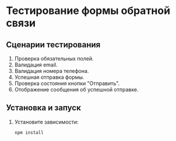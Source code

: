    # Тестирование формы обратной связи

   ## Сценарии тестирования
   1. Проверка обязательных полей.
   2. Валидация email.
   3. Валидация номера телефона.
   4. Успешная отправка формы.
   5. Проверка состояния кнопки "Отправить".
   6. Отображение сообщения об успешной отправке.

   ## Установка и запуск
   1. Установите зависимости:
      ```bash
      npm install

